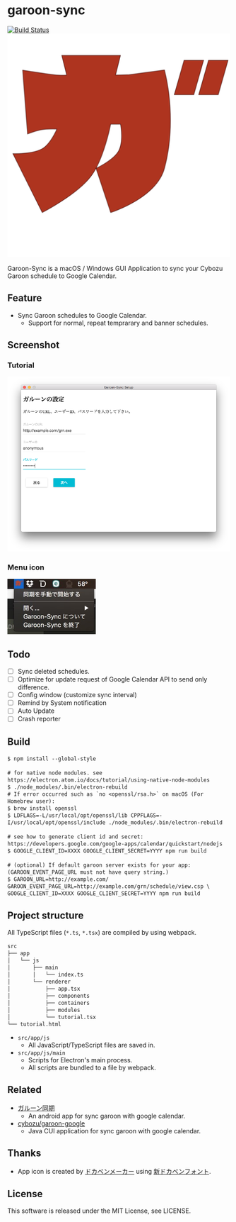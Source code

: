 garoon-sync
====
[![Build Status](https://travis-ci.org/mtgto/garoon-sync.svg?branch=master)](https://travis-ci.org/mtgto/garoon-sync)
![App Icon](img/icon.png)

Garoon-Sync is a macOS / Windows GUI Application to sync your Cybozu Garoon schedule to Google Calendar.

## Feature
- Sync Garoon schedules to Google Calendar.
  - Support for normal, repeat temprarary and banner schedules.

## Screenshot
### Tutorial
![Tutorial window](img/tutorial.png)

### Menu icon
![Menu icon](img/menu.jpg)

## Todo
- [ ] Sync deleted schedules.
- [ ] Optimize for update request of Google Calendar API to send only difference.
- [ ] Config window (customize sync interval)
- [ ] Remind by System notification
- [ ] Auto Update
- [ ] Crash reporter

## Build
```console
$ npm install --global-style

# for native node modules. see https://electron.atom.io/docs/tutorial/using-native-node-modules
$ ./node_modules/.bin/electron-rebuild
# If error occurred such as `no <openssl/rsa.h>` on macOS (For Homebrew user):
$ brew install openssl
$ LDFLAGS=-L/usr/local/opt/openssl/lib CPPFLAGS=-I/usr/local/opt/openssl/include ./node_modules/.bin/electron-rebuild

# see how to generate client id and secret: https://developers.google.com/google-apps/calendar/quickstart/nodejs
$ GOOGLE_CLIENT_ID=XXXX GOOGLE_CLIENT_SECRET=YYYY npm run build

# (optional) If default garoon server exists for your app: (GAROON_EVENT_PAGE_URL must not have query string.)
$ GAROON_URL=http://example.com/ GAROON_EVENT_PAGE_URL=http://example.com/grn/schedule/view.csp \
GOOGLE_CLIENT_ID=XXXX GOOGLE_CLIENT_SECRET=YYYY npm run build
```

## Project structure
All TypeScript files (`*.ts`, `*.tsx`) are compiled by using webpack.

```
src
├── app
│   └── js
│       ├── main
│       │   └── index.ts
│       └── renderer
│           ├── app.tsx
│           ├── components
│           ├── containers
│           ├── modules
│           └── tutorial.tsx
└── tutorial.html
```

- `src/app/js`
  - All JavaScript/TypeScript files are saved in.
- `src/app/js/main`
  - Scripts for Electron's main process.
  - All scripts are bundled to a file by webpack.

## Related
- [ガルーン同期](https://play.google.com/store/apps/details?id=com.forrep.calendar.sync&hl=ja)
  - An android app for sync garoon with google calendar.
- [cybozu/garoon-google](https://github.com/cybozu/garoon-google)
  - Java CUI application for sync garoon with google calendar.

## Thanks
- App icon is created by [ドカベンメーカー](http://arkw.net/data/dokaben/) using [新ドカベンフォント](http://newdokabenfont.blog.jp/).

## License
This software is released under the MIT License, see LICENSE.
